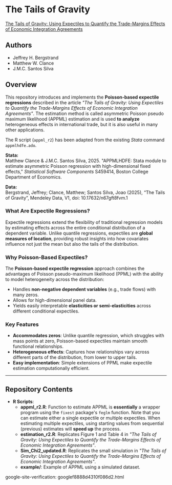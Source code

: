 
# The Tails of Gravity

[The Tails of Gravity: Using Expectiles to Quantify the Trade-Margins Effects of Economic Integration Agreements](https://www.surrey.ac.uk/sites/default/files/2025-02/DP01-25.pdf)

## Authors
- Jeffrey H. Bergstrand
- Matthew W. Clance
- J.M.C. Santos Silva

## Overview
This repository introduces and implements the **Poisson-based expectile regressions** described in the article *"The Tails of Gravity: Using Expectiles to Quantify the Trade-Margins Effects of Economic Integration Agreements"*. The estimation method is called asymmetric Poisson pseudo maximum likelihood (APPML) estimation and is used **to analyze** heterogeneous effects in international trade, but it is also useful in many other applications.

The R script (`appml_r2`) has been adapted from the existing *Stata* command `appmlhdfe.ado`. 

**Stata:**  
Matthew Clance & J.M.C. Santos Silva, 2025. "APPMLHDFE: Stata module to estimate asymmetric Poisson regression with high-dimensional fixed effects," *Statistical Software Components* S459414, Boston College Department of Economics.

**Data:**  
Bergstrand, Jeffrey; Clance, Matthew; Santos Silva, Joao (2025), “The Tails of Gravity”, Mendeley Data, V1, doi: 10.17632/n67gft8fvm.1

### What Are Expectile Regressions?
Expectile regressions extend the flexibility of traditional regression models by estimating effects across the entire conditional distribution of a dependent variable. Unlike quantile regressions, expectiles are **global measures of location**, providing robust insights into how covariates influence not just the mean but also the tails of the distribution.

### Why Poisson-Based Expectiles?
The **Poisson-based expectile regression** approach combines the advantages of Poisson pseudo-maximum likelihood (PPML) with the ability to model heterogeneity across the distribution:
- Handles **non-negative dependent variables** (e.g., trade flows) with many zeros.
- Allows for high-dimensional panel data.
- Yields easily interpretable **elasticities or semi-elasticities** across different conditional expectiles.

### Key Features
- **Accommodates zeros**: Unlike quantile regression, which struggles with mass points at zero, Poisson-based expectiles maintain smooth functional relationships.
- **Heterogeneous effects**: Captures how relationships vary across different parts of the distribution, from lower to upper tails.
- **Easy implementation**: Simple extensions of PPML make expectile estimation computationally efficient.

---

## Repository Contents
- **R Scripts**: 
  - **appml_r2.R**: Function to estimate APPML is **essentially** a wrapper program using the `fixest` package's `feglm` function. Note that you can estimate either a single expectile or multiple expectiles. When estimating multiple expectiles, using starting values from sequential (previous) estimates will **speed up** the process.
  - **estimation_r2.R**: Replicates Figure 1 and Table 4 in *"The Tails of Gravity: Using Expectiles to Quantify the Trade-Margins Effects of Economic Integration Agreements"*.
  - **Sim_Chi2_updated.R**: Replicates the small simulation in *"The Tails of Gravity: Using Expectiles to Quantify the Trade-Margins Effects of Economic Integration Agreements"*.
  - **example/**: Example of APPML using a simulated dataset.


google-site-verification: googlef8888d4310f086d2.html




